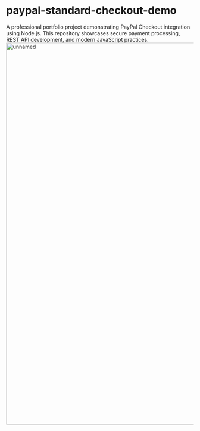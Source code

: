 # paypal-standard-checkout-demo
A professional portfolio project demonstrating PayPal Checkout integration using Node.js. This repository showcases secure payment processing, REST API development, and modern JavaScript practices.
<img width="1024" height="1024" alt="unnamed" src="https://github.com/user-attachments/assets/5e066dd0-992f-4b1d-b0bc-1ddec7cc52fd" />
